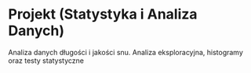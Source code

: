 # Projekt (Statystyka i Analiza Danych)
Analiza danych długości i jakości snu.
Analiza eksploracyjna, histogramy oraz testy statystyczne
